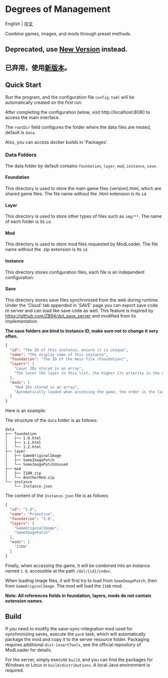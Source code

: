 # Degrees of Management

English | [中文](README-ZH.md)

Combine games, images, and mods through preset methods.

## Deprecated, use [New Version](https://github.com/RhyVis/degrees-of-management-rs) instead.

## 已弃用，使用[新版本](https://github.com/RhyVis/degrees-of-management-rs)。

## Quick Start
Run the program, and the configuration file `config.toml` will be automatically created on the first run.

After completing the configuration below, visit http://localhost:8080 to access the main interface.

The `rootDir` field configures the folder where the data files are nested, default is `data`.

Also, you can access docker builds in 'Packages'.

### Data Folders
The data folder by default contains `foundation`, `layer`, `mod`, `instance`, `save`.

#### Foundation
This directory is used to store the main game files {version}.html, which are shared game files. The file name without the .html extension is its `id`.

#### Layer
This directory is used to store other types of files such as `img/**`. The name of each folder is its `id`.

#### Mod
This directory is used to store mod files requested by ModLoader. The file name without the .zip extension is its `id`.

#### Instance
This directory stores configuration files, each file is an independent configuration:

#### Save
This directory stores save files synchronized from the web during runtime. 
Under the 'Cloud' tab appended in 'SAVE' page you can export save code to server and can load like save code as well. 
This feature is inspired by https://github.com/ZB94/dol_save_server and modified from its implementation.

**The save folders are bind to Instance ID, make sure not to change it very often.**

````json
{
  "id": "The ID of this instance, ensure it is unique",
  "name": "The display name of this instance",
  "foundation": "The ID of the main file (Foundation)",
  "layers": [
    "Layer IDs stored in an array",
    "The later the layer in this list, the higher its priority in the overlay relationship"
  ],
  "mods": [
    "Mod IDs stored in an array", 
    "Automatically loaded when accessing the game, the order is the loading order"
  ]
}
````

Here is an example:

The structure of the `data` folder is as follows:
````
data
├── foundation
│   ├── 1.0.html
│   ├── 1.1.html
│   └── 1.2.html
├── layer
│   ├── GameOriginalImage
│   ├── SomeImagePatch
│   └── SomeImagePatchUnused
├── mod
│   ├── I18N.zip
│   └── AnotherMod.zip
└── instance
    └── Instance.json
````

The content of the `Instance.json` file is as follows:
````json
{
  "id": "1.0",
  "name": "Primitive",
  "foundation": "1.0",
  "layers": [
    "GameOriginalImage",
    "SomeImagePatch"
  ],
  "mods": [
    "I18N"
  ]
}
````

Finally, when accessing the game, it will be combined into an instance named `1.0`, accessible at the path `/dol/{id}/index`.

When loading image files, it will first try to load from `SomeImagePatch`, then from `GameOriginalImage`. The mod will load the `I18N` mod.

**Note: All references fields in foundation, layers, mods do not contain extension names.**

## Build

If you need to modify the save-sync-integration mod used for synchronizing saves, execute the `pack` task, which will automatically package the mod and copy it to the server resource folder.
Packaging requires additional `dist-insertTools`, see the official repository of ModLoader for details.

For the server, simply execute `build`, and you can find the packages for Windows or Linux in `build/distributions`. A local Java environment is required.
